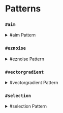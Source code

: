 # Patterns

### `#aim`

<details>

<summary>#aim Pattern</summary>

Takes the block the player is aiming at as the pattern.

<img src="../.gitbook/assets/aimPattern.gif" alt="" data-size="original">

</details>

### `#eznoise`

<details>

<summary>#eznoise Pattern</summary>

**`#eznoise[palette][noisePreset][<scale>][<seed>]`**

Uses a noise preset values to return palette blocks.\
**Which also has the following in-built presets:**

* **`#ridged[palette][<scale>][<seed>]`**
* **`#smoothcells[palette][<scale>][<seed>]`**&#x20;
* **`#voronoiedge[palette][<scale>][<seed>]`**

</details>

### `#vectorgradient`

<details>

<summary>#vectorgradient Pattern</summary>

**`#vectorgradient[palette][vector][distance][<noisePreset>][<noiseScale>][<noiseSeed>]`**

Sets palette blocks along a vector with a given distance length with the block chosen based on distance plus a blending factor. Can also use noise presets.

</details>

### `#selection`

<details>

<summary>#selection Pattern</summary>

**`#selection[selection][<offset>]`**

Shorthand: **`#sel[selection][<offset>]`**

Sets blocks using  the blocks currently in world at the location of the saved selection.\
Acts as if the selection were tiled/stacked.

Optional `<offset>` variable to offset the pattern by a given vector.

</details>
